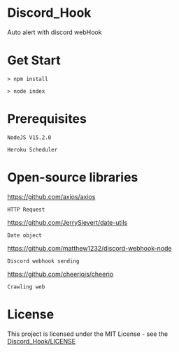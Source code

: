 # Discord_Hook
Auto alert with discord webHook
# Get Start
    > npm install

    > node index
# Prerequisites
    NodeJS V15.2.0

    Heroku Scheduler
# Open-source libraries
https://github.com/axios/axios

    HTTP Request
https://github.com/JerrySievert/date-utils

    Date object
https://github.com/matthew1232/discord-webhook-node

    Discord webhook sending
https://github.com/cheeriojs/cheerio
    
    Crawling web
# License
This project is licensed under the MIT License - see the [Discord_Hook/LICENSE](LICENSE)

